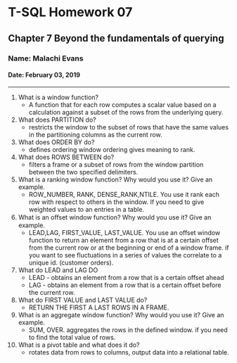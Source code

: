 # T-SQL Homework 07

## Chapter 7 Beyond the fundamentals of querying

### Name: Malachi Evans

#### Date: February 03, 2019

-------------
1. What is a window function?
    + A function that for each row computes a scalar value based on a calculation against a subset of the rows from the underlying query. 
2. What does PARTITION do?
    + restricts the window to the subset of rows that have the same values in the partitioning columns as the current row.
3. What does ORDER BY do?
    + defines ordering window ordering gives meaning to rank.
4. What does ROWS BETWEEN do?
    + filters a frame or a subset of rows from the window partition between the two specified delimiters. 
5. What is a ranking window function? Why would you use it? Give an example.
    + ROW_NUMBER, RANK, DENSE_RANK,NTILE. You use it rank each row with respect to others in the window. If you need to give weighted values to an entries in a table.
6. What is an oﬀset window function? Why would you use it? Give an example.
    + LEAD,LAG, FIRST_VALUE, LAST_VALUE. You use an offset window function to return an element from a row that is at a certain offset from the current row or at the beginning or end of a window frame. if you want to see fluctuations in a series of values the correlate to a unique id. (customer orders). 
7. What do LEAD and LAG DO
    + LEAD - obtains an element from a row that is a certain offset ahead
    + LAG - obtains an element from a row that is a certain offset before the current row.
8. What do FIRST VALUE and LAST VALUE do?
    + RETURN THE FIRST A LAST ROWS IN A FRAME.
9. What is an aggregate window function? Why would you use it? Give an example.
    + SUM, OVER. aggregates the rows in the defined window. if you need to find the total value of rows.
10. What is a pivot table and what does it do?
    + rotates data from rows to columns, output data into a relational table. 

